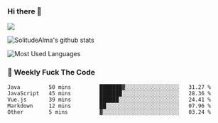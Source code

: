 ### Hi there 👋

<p>
  <a href="https://count.getloli.com/"><img src="https://count.getloli.com/get/@:solitudealma"></a>
</p>

![SolitudeAlma's github stats](https://github-readme-stats.vercel.app/api?username=solitudealma&show_icons=true&theme=radical)

![Most Used Languages](https://github-readme-stats.vercel.app/api/top-langs/?username=solitudealma&layout=compact&hide_border=true&theme=dark)
<!-- ![visitors](https://visitor-badge.glitch.me/badge?page_id=solitudealma.solitudealma.id) -->


### :dart: Weekly Fuck The Code

<!--START_SECTION:waka-->

```text
Java         50 mins         ███████▓░░░░░░░░░░░░░░░░░   31.27 %
JavaScript   45 mins         ███████░░░░░░░░░░░░░░░░░░   28.36 %
Vue.js       39 mins         ██████░░░░░░░░░░░░░░░░░░░   24.41 %
Markdown     12 mins         ██░░░░░░░░░░░░░░░░░░░░░░░   07.96 %
Other        5 mins          ▓░░░░░░░░░░░░░░░░░░░░░░░░   03.24 %
```

<!--END_SECTION:waka-->
